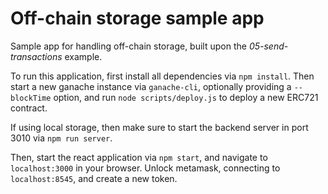 # Off-chain storage sample app

Sample app for handling off-chain storage, built upon the _05-send-transactions_ example.

To run this application, first install all dependencies via `npm install`. Then start a new ganache instance via `ganache-cli`, optionally providing a `--blockTime` option, and run `node scripts/deploy.js` to deploy a new ERC721 contract.

If using local storage, then make sure to start the backend server in port 3010 via `npm run server`.

Then, start the react application via `npm start`, and navigate to `localhost:3000` in your browser. Unlock metamask, connecting to `localhost:8545`, and create a new token.
